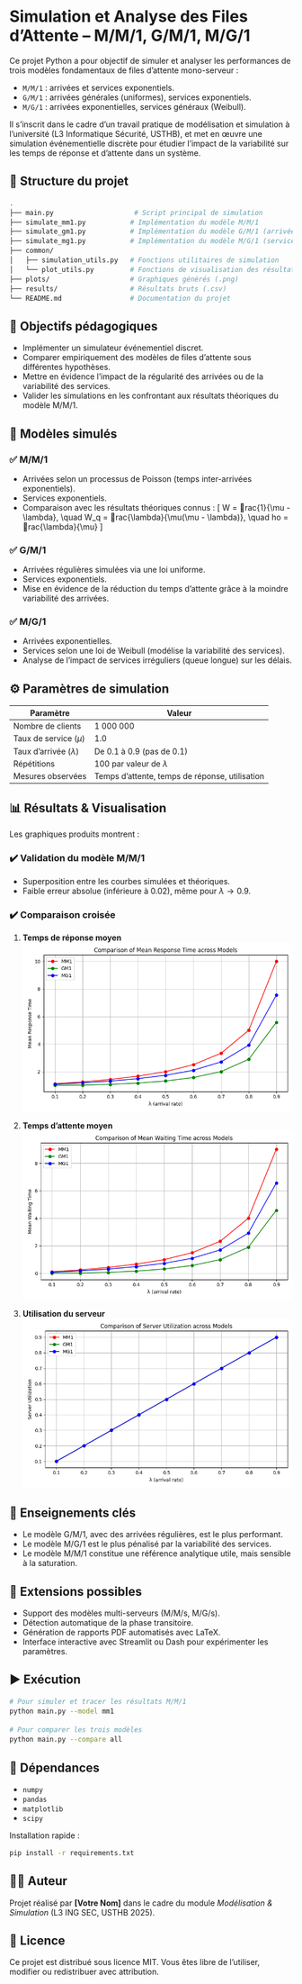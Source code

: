 # Simulation et Analyse des Files d’Attente – M/M/1, G/M/1, M/G/1

Ce projet Python a pour objectif de simuler et analyser les performances de trois modèles fondamentaux de files d’attente mono-serveur :

- `M/M/1` : arrivées et services exponentiels.
- `G/M/1` : arrivées générales (uniformes), services exponentiels.
- `M/G/1` : arrivées exponentielles, services généraux (Weibull).

Il s’inscrit dans le cadre d’un travail pratique de modélisation et simulation à l’université (L3 Informatique Sécurité, USTHB), et met en œuvre une simulation événementielle discrète pour étudier l’impact de la variabilité sur les temps de réponse et d’attente dans un système.

## 📂 Structure du projet

```bash
.
├── main.py                    # Script principal de simulation
├── simulate_mm1.py           # Implémentation du modèle M/M/1
├── simulate_gm1.py           # Implémentation du modèle G/M/1 (arrivées uniformes)
├── simulate_mg1.py           # Implémentation du modèle M/G/1 (services Weibull)
├── common/
│   ├── simulation_utils.py   # Fonctions utilitaires de simulation
│   └── plot_utils.py         # Fonctions de visualisation des résultats
├── plots/                    # Graphiques générés (.png)
├── results/                  # Résultats bruts (.csv)
└── README.md                 # Documentation du projet
```

## 🎯 Objectifs pédagogiques

- Implémenter un simulateur événementiel discret.
- Comparer empiriquement des modèles de files d’attente sous différentes hypothèses.
- Mettre en évidence l’impact de la régularité des arrivées ou de la variabilité des services.
- Valider les simulations en les confrontant aux résultats théoriques du modèle M/M/1.

## 🧮 Modèles simulés

### ✅ M/M/1
- Arrivées selon un processus de Poisson (temps inter-arrivées exponentiels).
- Services exponentiels.
- Comparaison avec les résultats théoriques connus :
  \[
  W = rac{1}{\mu - \lambda}, \quad W_q = rac{\lambda}{\mu(\mu - \lambda)}, \quad 
ho = rac{\lambda}{\mu}
  \]

### ✅ G/M/1
- Arrivées régulières simulées via une loi uniforme.
- Services exponentiels.
- Mise en évidence de la réduction du temps d’attente grâce à la moindre variabilité des arrivées.

### ✅ M/G/1
- Arrivées exponentielles.
- Services selon une loi de Weibull (modélise la variabilité des services).
- Analyse de l’impact de services irréguliers (queue longue) sur les délais.

## ⚙️ Paramètres de simulation

| Paramètre               | Valeur                                 |
|------------------------|----------------------------------------|
| Nombre de clients      | 1 000 000                              |
| Taux de service ($\mu$)| 1.0                                   |
| Taux d’arrivée ($\lambda$) | De 0.1 à 0.9 (pas de 0.1)          |
| Répétitions            | 100 par valeur de $\lambda$            |
| Mesures observées      | Temps d’attente, temps de réponse, utilisation |

## 📊 Résultats & Visualisation

Les graphiques produits montrent :

### ✔️ Validation du modèle M/M/1
- Superposition entre les courbes simulées et théoriques.
- Faible erreur absolue (inférieure à 0.02), même pour $\lambda \to 0.9$.

### ✔️ Comparaison croisée

1. **Temps de réponse moyen**  
   ![Temps de réponse](plots/combined_response_time.png)

2. **Temps d’attente moyen**  
   ![Temps d’attente](plots/combined_waiting_time.png)

3. **Utilisation du serveur**  
   ![Utilisation](plots/combined_utilization.png)

## 📌 Enseignements clés

- Le modèle G/M/1, avec des arrivées régulières, est le plus performant.
- Le modèle M/G/1 est le plus pénalisé par la variabilité des services.
- Le modèle M/M/1 constitue une référence analytique utile, mais sensible à la saturation.

## 🧠 Extensions possibles

- Support des modèles multi-serveurs (M/M/s, M/G/s).
- Détection automatique de la phase transitoire.
- Génération de rapports PDF automatisés avec LaTeX.
- Interface interactive avec Streamlit ou Dash pour expérimenter les paramètres.

## ▶️ Exécution

```bash
# Pour simuler et tracer les résultats M/M/1
python main.py --model mm1

# Pour comparer les trois modèles
python main.py --compare all
```

## 🧪 Dépendances

- `numpy`
- `pandas`
- `matplotlib`
- `scipy`

Installation rapide :
```bash
pip install -r requirements.txt
```

## 👨‍💻 Auteur

Projet réalisé par **[Votre Nom]** dans le cadre du module *Modélisation & Simulation* (L3 ING SEC, USTHB 2025).

## 📄 Licence

Ce projet est distribué sous licence MIT. Vous êtes libre de l’utiliser, modifier ou redistribuer avec attribution.